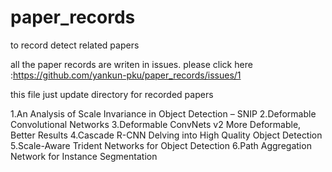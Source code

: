 # paper_records
to record detect related papers 

all the paper records are writen in issues. 
please click here :https://github.com/yankun-pku/paper_records/issues/1

this file just update directory for recorded papers 

1.An Analysis of Scale Invariance in Object Detection – SNIP
2.Deformable Convolutional Networks
3.Deformable ConvNets v2 More Deformable, Better Results
4.Cascade R-CNN Delving into High Quality Object Detection
5.Scale-Aware Trident Networks for Object Detection
6.Path Aggregation Network for Instance Segmentation
